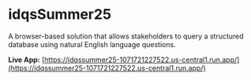 # idqsSummer25

A browser-based solution that allows stakeholders to query a structured database using natural English language questions.

**Live App:** [https://idqssummer25-1071721227522.us-central1.run.app/](https://idqssummer25-1071721227522.us-central1.run.app/)
